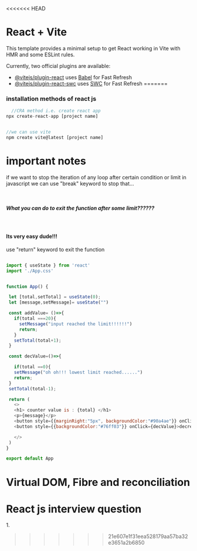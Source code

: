 <<<<<<< HEAD
# React + Vite

This template provides a minimal setup to get React working in Vite with HMR and some ESLint rules.

Currently, two official plugins are available:

- [@vitejs/plugin-react](https://github.com/vitejs/vite-plugin-react/blob/main/packages/plugin-react/README.md) uses [Babel](https://babeljs.io/) for Fast Refresh
- [@vitejs/plugin-react-swc](https://github.com/vitejs/vite-plugin-react-swc) uses [SWC](https://swc.rs/) for Fast Refresh
=======
<h3>installation methods of react js</h3>

```javascript
  //CRA method i.e. create react app
npx create-react-app [project name]


//we can use vite
npm create vite@latest [project name]
```
# important notes
<p>if we want to stop the iteration of any loop after certain condition or limit in javascript we can use "break" keyword to stop that...</p><br>
<h5>What you can do to exit the function after some limit??????</h5><br>
<h4>Its very easy dude!!!</h4>
<p>use "return" keyword to exit the function</p>

 ```javascript

import { useState } from 'react'
import './App.css'


function App() {

  let [total,setTotal] = useState(0);
  let [message,setMessage]= useState("")

  const addValue= ()=>{
    if(total ===20){
      setMessage("input reached the limit!!!!!!") 
      return;
    }
    setTotal(total+1);
  }

  const decValue=()=>{

    if(total ==0){
    setMessage("oh oh!!! lowest limit reached......")
    return;
  }
  setTotal(total-1);

  return (
    <>
    <h1> counter value is : {total} </h1>
    <p>{message}</p>
    <button style={{marginRight:"5px", backgroundColor:"#90a4ae"}} onClick={addValue}>add value</button>
    <button style={{backgroundColor:"#76ff03"}} onClick={decValue}>decrease value</button>

    </>
  )
}

export default App


```

# Virtual DOM, Fibre and reconciliation


# React js interview question
<p>1. </p>

>>>>>>> 21e607e1f31eea528179aa57ba32e3651a2b6850
